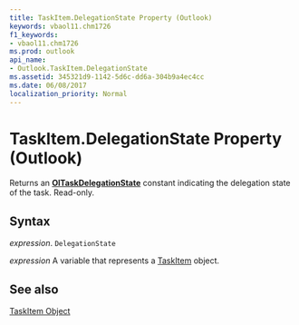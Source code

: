 ```yaml
---
title: TaskItem.DelegationState Property (Outlook)
keywords: vbaol11.chm1726
f1_keywords:
- vbaol11.chm1726
ms.prod: outlook
api_name:
- Outlook.TaskItem.DelegationState
ms.assetid: 345321d9-1142-5d6c-dd6a-304b9a4ec4cc
ms.date: 06/08/2017
localization_priority: Normal
---
```



# TaskItem.DelegationState Property (Outlook)

Returns an  **[OlTaskDelegationState](Outlook.OlTaskDelegationState.md)** constant indicating the delegation state of the task. Read-only.


## Syntax

_expression_. `DelegationState`

_expression_ A variable that represents a [TaskItem](./Outlook.TaskItem.md) object.


## See also


[TaskItem Object](Outlook.TaskItem.md)

